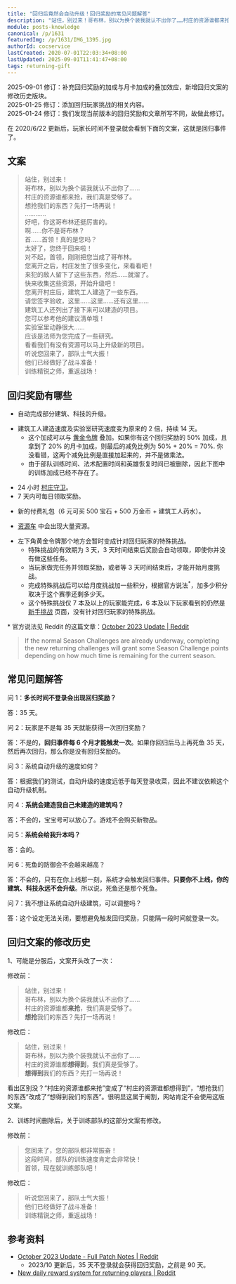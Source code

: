 ```yaml
---
title: "回归后竟然会自动升级！回归奖励的常见问题解答"
description: "站住，别过来！哥布林，别以为换个装我就认不出你了……村庄的资源谁都来抢，我们真是受够了。想抢我们的东西？先打一场再说！…………好吧，你这哥布林还挺厉害的。啊……你不是哥布林？首……首领！真的是您吗？太好了，您终于回来啦！"
module: posts-knowledge
canonical: /p/1631
featuredImg: /p/1631/IMG_1395.jpg
authorId: cocservice
lastCreated: 2020-07-01T22:03:34+08:00
lastUpdated: 2025-09-01T11:41:47+08:00
tags: returning-gift
---
```


<script setup>
import TextDiff from "@/customized/posts/TextDiff.vue";
import TextDiffItem from "@/customized/posts/TextDiffItem.vue";
</script>

<PostHistory>
2025-09-01 修订：补充回归奖励的加成与月卡加成的叠加效应，新增回归文案的修改历史版块。<br>
2025-01-25 修订：添加回归玩家挑战的相关内容。<br>
2025-01-24 修订：我们发现当前版本的回归奖励和文章所写不同，故做此修订。
</PostHistory>

在 2020/6/22 更新后，玩家长时间不登录就会看到下面的文案，这就是回归事件了。

## 文案

> 站住，别过来！<br>
哥布林，别以为换个装我就认不出你了……<br>
村庄的资源谁都来抢，我们真是受够了。<br>
想抢我们的东西？先打一场再说！<br>
…………<br>
好吧，你这哥布林还挺厉害的。<br>
啊……你不是哥布林？<br>
首……首领！真的是您吗？<br>
太好了，您终于回来啦！<br>
对不起，首领，刚刚把您当成了哥布林。<br>
您离开之后，村庄发生了很多变化，来看看吧！<br>
来犯的敌人留下了这些东西，然后……就溜了。<br>
快来收集这些资源，开始升级吧！<br>
您离开村庄后，建筑工人建造了一些东西。<br>
请您签字验收，这里……这里……还有这里……<br>
建筑工人还列出了接下来可以建造的项目。<br>
您可以参考他的建议清单哦！<br>
实验室里动静很大……<br>
应该是法师为您完成了一些研究。<br>
看看我们有没有资源可以马上升级新的项目。<br>
听说您回来了，部队士气大振！<br>
他们已经做好了战斗准备！<br>
训练精锐之师，重返战场！

## 回归奖励有哪些

- 自动完成部分建筑、科技的升级。

<Pic src="/p/1631/IMG_1409.jpg" width="2532" height="1170" alt="自动完成的建筑升级" maxWidth="600px" />
<Pic src="/p/1631/IMG_1410.jpg" width="2532" height="1170" alt="自动完成的科技升级" maxWidth="600px" />

- 建筑工人建造速度及实验室研究速度变为原来的 2 倍，持续 14 天。
    - 这个加成可以与 [黄金令牌](/p/1001) 叠加。如果你有这个回归奖励的 50% 加成，且拿到了 20% 的月卡加成，则最后的减免比例为 50% + 20% = 70%. 你没看错，这两个减免比例是直接加起来的，并不是做乘法。
    - 由于部队训练时间、法术配置时间和英雄恢复时间已被删除，因此下图中的训练加成已经不存在了。

<Pic src="/p/1631/IMG_1397.jpg" width="1181" height="1076" alt="游戏教程中心" maxWidth="600px" />

- 24 小时 [村庄守卫](/p/866)。
- 7 天内可每日领取奖励。

<Pic src="/p/1631/IMG_1395.jpg" width="2532" height="1170" alt="回归玩家的每日奖励" />

- 新的付费礼包（6 元可买 500 宝石 + 500 万金币 + 建筑工人药水）。

<Pic src="/p/1631/IMG_1396.png" width="495" height="725" alt="回归礼包：500 万金币 + 建筑工人药水 + 500 宝石" maxWidth="240px" />

- [资源车](/p/1641) 中会出现大量资源。

<Pic src="/p/1631/IMG_1408.png" width="495" height="474" alt="回归玩家的资源车" maxWidth="200px" />

- 左下角黄金令牌那个地方会暂时变成针对回归玩家的特殊挑战。
    - 特殊挑战的有效期为 3 天，3 天时间结束后奖励会自动领取，即使你并没有做这些任务。
    - 当玩家做完任务并领取奖励，或者等 3 天时间结束后，才能开始月度挑战。
    - 完成特殊挑战后可以给月度挑战加一些积分，根据官方说法<sup>\*</sup>，加多少积分取决于这个赛季还剩多少天。
    - 这个特殊挑战仅 7 本及以上的玩家能完成，6 本及以下玩家看到的仍然是 [新手挑战](/p/6699) 页面，没有针对回归玩家的特殊挑战。

\* 官方说法见 Reddit 的这篇文章：[October 2023 Update | Reddit](https://www.reddit.com/r/ClashOfClans/comments/173onnw/october_2023_update_full_patch_notes/)

> If the normal Season Challenges are already underway, completing the new returning challenges will grant some Season Challenge points depending on how much time is remaining for the current season.

<Pic src="/p/1631/IMG_1411.png" width="2532" height="1170" alt="针对回归玩家的挑战 (1)" />
<Pic src="/p/1631/IMG_1412.png" width="2532" height="1170" alt="针对回归玩家的挑战 (2)" />

## 常见问题解答

问 1：**多长时间不登录会出现回归奖励？**

答：35 天。

问 2：玩家是不是每 35 天就能获得一次回归奖励？

答：不是的，**回归事件每 6 个月才能触发一次**。如果你回归后马上再死鱼 35 天，然后再次回归，那么你是没有回归奖励的。

问 3：系统自动升级的速度如何？

答：根据我们的测试，自动升级的速度远低于每天登录收菜，因此不建议依赖这个自动升级机制。

问 4：**系统会建造我自己未建造的建筑吗？**

答：不会的，宝宝号可以放心了。游戏不会购买新物品。

问 5：**系统会给我升本吗？**

答：会的。

问 6：死鱼的防御会不会越来越高？

答：不会的，只有在你上线那一刻，系统才会触发回归事件。**只要你不上线，你的建筑、科技永远不会升级**。所以说，死鱼还是那个死鱼。

问 7：我不想让系统自动升级建筑，可以调整吗？

答：这个设定无法关闭，要想避免触发回归奖励，只能隔一段时间就登录一次。

## 回归文案的修改历史

1、可能是分服后，文案开头改了一次：

<TextDiff>
<TextDiffItem>

修改前：

> 站住，别过来！<br>
哥布林，别以为换个装我就认不出你了……<br>
村庄的资源谁都**来抢**，我们真是受够了。<br>
**想抢**我们的东西？先打一场再说！

</TextDiffItem>
<TextDiffItem>

修改后：

> 站住，别过来！<br>
> 哥布林，别以为换个装我就认不出你了……<br>
> 村庄的资源谁都**想得到**，我们真是受够了。<br>
> **想得到**我们的东西？先打一场再说！

</TextDiffItem>
</TextDiff>

看出区别没？“村庄的资源谁都来抢”变成了“村庄的资源谁都想得到”，“想抢我们的东西”改成了“想得到我们的东西”。很明显这属于阉割，网站肯定不会使用这版文案。

2、训练时间删除后，关于训练部队的这部分文案有修改。

<TextDiff>
<TextDiffItem>

修改前：

> 您回来了，您的部队都非常振奋！<br>
这段时间，部队的训练速度肯定会非常快！<br>
首领，现在就训练部队吧！

</TextDiffItem>
<TextDiffItem>

修改后：

> 听说您回来了，部队士气大振！<br>
他们已经做好了战斗准备！<br>
训练精锐之师，重返战场！

</TextDiffItem>
</TextDiff>

## 参考资料

- [October 2023 Update - Full Patch Notes | Reddit](https://www.reddit.com/r/ClashOfClans/comments/173onnw/october_2023_update_full_patch_notes/)
    - 2023/10 更新后，35 天不登录就会获得回归奖励，之前是 90 天。
- [New daily reward system for returning players | Reddit](https://www.reddit.com/r/ClashOfClans/comments/173t676/new_daily_reward_system_for_returning_players/)
